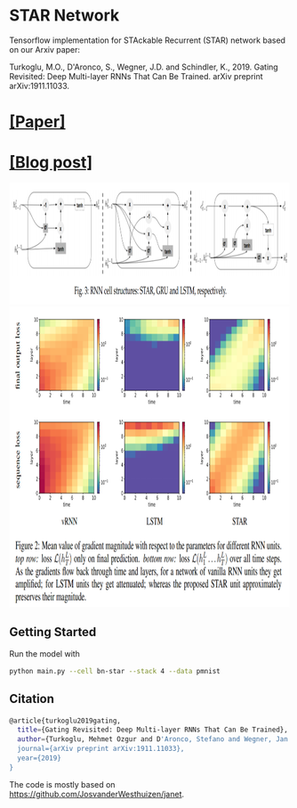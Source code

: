 # STAR Network
Tensorflow  implementation for STAckable Recurrent (STAR) network based on our Arxiv paper:

Turkoglu, M.O., D'Aronco, S., Wegner, J.D. and Schindler, K., 2019. Gating Revisited: Deep Multi-layer RNNs That Can Be Trained. arXiv preprint arXiv:1911.11033.

# [[Paper]](https://arxiv.org/abs/1911.11033)
# [[Blog post]](https://medium.com/p/2f01acdb73a7)


<img src="https://raw.githubusercontent.com/0zgur0/STAR_Network/master/imgs/cells.PNG" width="900" height="220">
<img src="https://raw.githubusercontent.com/0zgur0/STAR_Network/master/imgs/img_grad.PNG" width="960" height="540">

## Getting Started

Run the model with 
```bash
python main.py --cell bn-star --stack 4 --data pmnist
```

## Citation
```bash
@article{turkoglu2019gating,
  title={Gating Revisited: Deep Multi-layer RNNs That Can Be Trained},
  author={Turkoglu, Mehmet Ozgur and D'Aronco, Stefano and Wegner, Jan Dirk and Schindler, Konrad},
  journal={arXiv preprint arXiv:1911.11033},
  year={2019}
}
```

The code is mostly based on https://github.com/JosvanderWesthuizen/janet.

